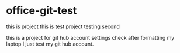 # office-git-test

this is project
this is test project
testing second

this is a project for git hub account settings check
after formatting my laptop I just test my git hub account.
